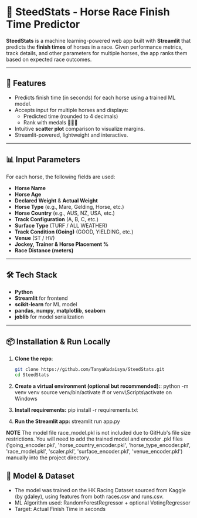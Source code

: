 # 🏇 SteedStats - Horse Race Finish Time Predictor

**SteedStats** is a machine learning-powered web app built with **Streamlit** that predicts the **finish times** of horses in a race. Given performance metrics, track details, and other parameters for multiple horses, the app ranks them based on expected race outcomes.

---

## 🚀 Features

- Predicts finish time (in seconds) for each horse using a trained ML model.
- Accepts input for multiple horses and displays:
  - Predicted time (rounded to 4 decimals)
  - Rank with medals 🥇🥈🥉
- Intuitive **scatter plot** comparison to visualize margins.
- Streamlit-powered, lightweight and interactive.

---

## 📊 Input Parameters

For each horse, the following fields are used:

- **Horse Name**
- **Horse Age**
- **Declared Weight** & **Actual Weight**
- **Horse Type** (e.g., Mare, Gelding, Horse, etc.)
- **Horse Country** (e.g., AUS, NZ, USA, etc.)
- **Track Configuration** (A, B, C, etc.)
- **Surface Type** (TURF / ALL WEATHER)
- **Track Condition (Going)** (GOOD, YIELDING, etc.)
- **Venue** (ST / HV)
- **Jockey, Trainer & Horse Placement %**
- **Race Distance (meters)**

---

## 🛠 Tech Stack

- **Python**
- **Streamlit** for frontend
- **scikit-learn** for ML model
- **pandas**, **numpy**, **matplotlib**, **seaborn**
- **joblib** for model serialization

---

## 📦 Installation & Run Locally

1. **Clone the repo**:
   ```bash
   git clone https://github.com/TanyaKudaisya/SteedStats.git
   cd SteedStats

2. **Create a virtual environment (optional but recommended):**:
  python -m venv venv
  source venv/bin/activate  # or venv\Scripts\activate on Windows

3. **Install requirements:**
  pip install -r requirements.txt

4. **Run the Streamlit app:**
  streamlit run app.py

**NOTE**
The model file race_model.pkl is not included due to GitHub's file size restrictions. You will need to add the trained model and encoder .pkl files ('going_encoder.pkl', 'horse_country_encoder.pkl', 'horse_type_encoder.pkl', 'race_model.pkl', 'scaler.pkl', 'surface_encoder.pkl', 'venue_encoder.pkl') manually into the project directory.

## 🧠 **Model & Dataset**
 - The model was trained on the HK Racing Dataset sourced from Kaggle (by gdaley), using features from both races.csv and runs.csv.
 - ML Algorithm used: RandomForestRegressor + optional VotingRegressor
 - Target: Actual Finish Time in seconds

